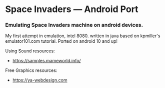 # Space Invaders — Android Port
### Emulating Space Invaders machine on android devices.
My first attempt in emulation, intel 8080. written in java based on kpmiller's emulator101.com tutorial. Ported on android 10 and up!

Using Sound resources:
- https://samples.mameworld.info/

Free Graphics resources:
- https://ya-webdesign.com

